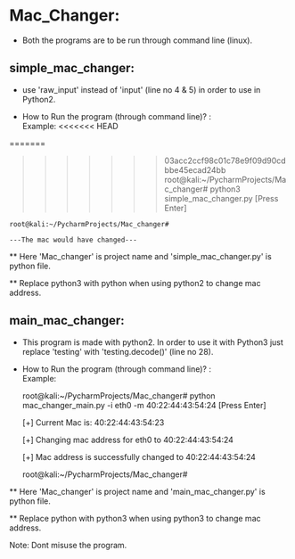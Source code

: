 # Mac_Changer:

  - Both the programs are to be run through command line (linux).

## simple_mac_changer:
  
  - use 'raw_input' instead of 'input' (line no 4 &  5) in order to
    use in Python2.
	
  - How to Run the program (through command line)? :
    <br/> Example:
<<<<<<< HEAD
	
=======
    
>>>>>>> 03acc2ccf98c01c78e9f09d90cdbbe45ecad24bb
	root@kali:~/PycharmProjects/Mac_changer# python3 simple_mac_changer.py 
	[Press Enter]
	
	root@kali:~/PycharmProjects/Mac_changer# 
	
	---The mac would have changed---
	
  ** Here 'Mac_changer' is project name and 'simple_mac_changer.py' is python file.
    
  ** Replace python3 with python when using python2 to change mac address.

	
## main_mac_changer:

  - This program is made with python2. In order to use it with Python3 
    just replace 'testing' with 'testing.decode()' (line no 28).
  
  - How to Run the program (through command line)? :
    <br/> Example:
  
    root@kali:~/PycharmProjects/Mac_changer# python mac_changer_main.py -i eth0 -m 40:22:44:43:54:24 
	[Press Enter]

    [+] Current Mac is: 40:22:44:43:54:23

    [+] Changing mac address for eth0 to 40:22:44:43:54:24

    [+] Mac address is successfully changed to 40:22:44:43:54:24

    root@kali:~/PycharmProjects/Mac_changer# 
	
  ** Here 'Mac_changer' is project name and 'main_mac_changer.py' is python file.
    
  ** Replace python with python3 when using python3 to change mac address.

Note: Dont misuse the program.
  
